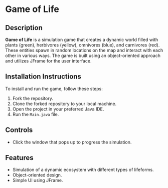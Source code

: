 # Game of Life

## Description
**Game of Life** is a simulation game that creates a dynamic world filled with plants (green), herbivores (yellow), omnivores (blue), and carnivores (red). These entities spawn in random locations on the map and interact with each other in various ways. The game is built using an object-oriented approach and utilizes JFrame for the user interface.

## Installation Instructions
To install and run the game, follow these steps:

1. Fork the repository.
2. Clone the forked repository to your local machine.
3. Open the project in your preferred Java IDE.
4. Run the `Main.java` file.

## Controls
- Click the window that pops up to progress the simulation.

## Features
- Simulation of a dynamic ecosystem with different types of lifeforms.
- Object-oriented design.
- Simple UI using JFrame.
